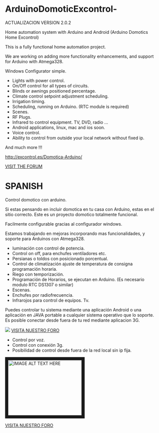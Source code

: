 ArduinoDomoticExcontrol- 
========================
ACTUALIZACION VERSION 2.0.2

Home automation system with Arduino and Android (Arduino Domotics Home Excontrol) 

This is a fully functional home automation project.

We are working on adding more functionality enhancements, and support for Arduino with Atmega328.

Windows Configurator simple.
* Lights with power control.
* On/Off control for all types of circuits.
* Blinds or awnings positioned percentage.
* Climate control setpoint adjustment scheduling.
* Irrigation timing.
* Scheduling, running on Arduino. (RTC module is required)
* Scenes.
* RF Plugs.
* Infrared to control equipment. TV, DVD, radio ...
* Android applications, linux, mac and ios soon.
* Voice control.
* Ability to control from outside your local network without fixed ip.

And much more !!!

http://excontrol.es/Domotica-Arduino/

[VISIT THE FORUM](http://domotica-arduino.es/foro/Forum-English)

SPANISH
========================
Control domotico con arduino.

Si estas pensando en incluir domotica en tu casa con Arduino, estas en el sitio correcto. Este es un proyecto domotico totalmente funcional.

Facilmente configurable gracias al configurador windows.

Estamos trabajando en mejoras incorporando mas funcionalidades, y soporte para Arduinos con Atmega328.
*  Iuminación con control de potencia.
*  Control on off, para enchufes ventiladores etc.
*  Persianas o toldos con posicionado porcentual.
*  Control de climatización ajuste de temperatura de consigna programación horaria.
*  Riego con temporización.
*  Programación de Horarios, se ejecutan en Arduino. (Es necesario modulo RTC DS1307 o similar)
*  Escenas.
*  Enchufes por radiofrecuencia.
* Infrarojos para control de equipos. Tv.


Puedes controlar tu sistema mediante una aplicación Android o una aplicación en JAVA portable a cualquier sistema operativo que lo soporte. Es posible conectar desde fuera de tu red mediante aplicacion 3G.

![](http://domotica-arduino.es/wp-content/uploads/2014/09/V2-300x215.png)
[VISITA NUESTRO FORO](http://domotica-arduino.es/foro/index.php)
 *  Control por voz.
 *  Control con conexión 3g.
 *  Posibilidad de control desde fuera de la red local sin ip fija.



<a href="http://www.youtube.com/watch?feature=player_embedded&v=DqTage2lQMc
" target="_blank"><img src="http://img.youtube.com/vi/DqTage2lQMc/0.jpg" 
alt="IMAGE ALT TEXT HERE" width="240" height="180" border="10" /></a>


[VISITA NUESTRO FORO](http://domotica-arduino.es/foro/index.php)
